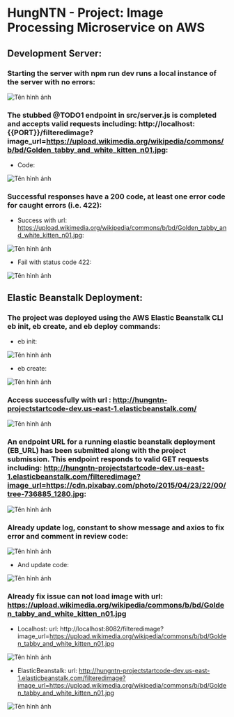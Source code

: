 # HungNTN - Project: Image Processing Microservice on AWS

## Development Server:

### Starting the server with npm run dev runs a local instance of the server with no errors:

![Tên hình ảnh](screenshot/Screenshot_10.png)

### The stubbed @TODO1 endpoint in src/server.js is completed and accepts valid requests including: http://localhost:{{PORT}}/filteredimage?image_url=https://upload.wikimedia.org/wikipedia/commons/b/bd/Golden_tabby_and_white_kitten_n01.jpg:

- Code:

![Tên hình ảnh](screenshot/Screenshot_2.png)

### Successful responses have a 200 code, at least one error code for caught errors (i.e. 422):
- Success with url: https://upload.wikimedia.org/wikipedia/commons/b/bd/Golden_tabby_and_white_kitten_n01.jpg:

![Tên hình ảnh](screenshot/Screenshot_11.png)

- Fail with status code 422:

![Tên hình ảnh](screenshot/Screenshot_4.png)

## Elastic Beanstalk Deployment:

### The project was deployed using the AWS Elastic Beanstalk CLI eb init, eb create, and eb deploy commands:

- eb init:

![Tên hình ảnh](screenshot/Screenshot_5.png)

- eb create:

![Tên hình ảnh](screenshot/Screenshot_6.png)

### Access successfully with url : http://hungntn-projectstartcode-dev.us-east-1.elasticbeanstalk.com/

![Tên hình ảnh](screenshot/Screenshot_8.png)

### An endpoint URL for a running elastic beanstalk deployment (EB_URL) has been submitted along with the project submission. This endpoint responds to valid GET requests including: http://hungntn-projectstartcode-dev.us-east-1.elasticbeanstalk.com/filteredimage?image_url=https://cdn.pixabay.com/photo/2015/04/23/22/00/tree-736885_1280.jpg:

![Tên hình ảnh](screenshot/Screenshot_9.png)


### Already update log, constant to show message and axios to fix error and comment in review code:

![Tên hình ảnh](screenshot/Screenshot_12.png)

- And update code:

![Tên hình ảnh](screenshot/Screenshot_13.png)

### Already fix issue can not load image with url: https://upload.wikimedia.org/wikipedia/commons/b/bd/Golden_tabby_and_white_kitten_n01.jpg

- Localhost:
url: http://localhost:8082/filteredimage?image_url=https://upload.wikimedia.org/wikipedia/commons/b/bd/Golden_tabby_and_white_kitten_n01.jpg

![Tên hình ảnh](screenshot/Screenshot_14.png)

- ElasticBeanstalk:
url: http://hungntn-projectstartcode-dev.us-east-1.elasticbeanstalk.com/filteredimage?image_url=https://upload.wikimedia.org/wikipedia/commons/b/bd/Golden_tabby_and_white_kitten_n01.jpg

![Tên hình ảnh](screenshot/Screenshot_15.png)